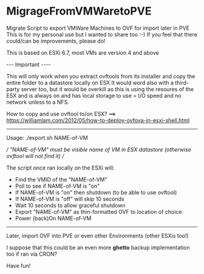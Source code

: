 # MigrageFromVMWaretoPVE
Migrate Script to export VMWare Machines to OVF for import later in PVE
This is for my personal use but I wanted to share too :-)
If you feel that there could/can be improvements, please do!

This is based on ESXi 6.7, most VMs are version 4 and above

--- Important ----

This will only work when you extract ovftools from its installer and copy the entire folder to a datastore locally on ESX
It would word also with a third-party server too, but it would be overkill as this is using the resoures of the ESX and is always on and 
has local storage to use = I/O speed and no network unless to a NFS.

How to copy and use ovftool to/on ESX? ==> https://williamlam.com/2012/05/how-to-deploy-ovfova-in-esxi-shell.html

---

Usage:  ./export.sh NAME-of-VM

*/ "NAME-of-VM" must be visible name of VM in ESX datastore (otherwise ovftool will not find it) /*

The script once ran locally on the ESXi will:

- Find the VMID of the "NAME-of-VM"
- Poll to see if NAME-of-VM is "on"
- If NAME-of-VM is "on" then shutdown (to be able to use ovftool)
- If NAME-of-VM is "off" will skip 10 seconds
- Wait 10 seconds to allow graceful shutdown
- Export "NAME-of-VM" as thin-formatted OVF to location of choice
- Power (back)On NAME-of-VM

---
Later, import OVF into PVE or even other Environments (other ESXis too!)

I suppose that this could be an even more **ghetto** backup implementation too if ran via CRON?

Have fun!
